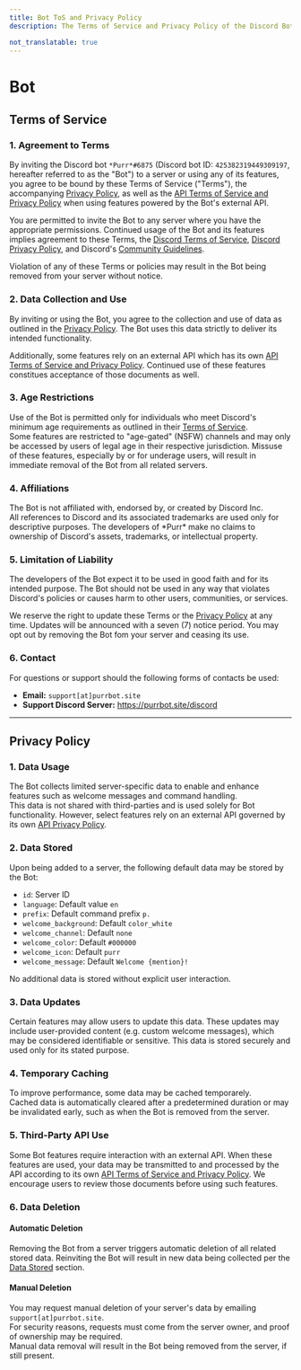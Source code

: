 ```yaml
---
title: Bot ToS and Privacy Policy
description: The Terms of Service and Privacy Policy of the Discord Bot.

not_translatable: true
---
```


[discord-tos]: https://discord.com/terms
[discord-policy]: https://discord.com/privacy
[discord-guidelines]: https://discord.com/guidelines
[discord]: https://discord.com
[support]: https://purrbot.site/discord
[language]: https://discord.com/developers/docs/dispatch/field-values#predefined-field-values-accepted-locales

# Bot

## Terms of Service

### 1. Agreement to Terms
By inviting the Discord bot `*Purr*#6875` (Discord bot ID: `425382319449309197`, hereafter referred to as the "Bot") to a server or using any of its features, you agree to be bound by these Terms of Service ("Terms"), the accompanying [Privacy Policy](#privacy-policy), as well as the [API Terms of Service and Privacy Policy](api.md) when using features powered by the Bot's external API.

You are permitted to invite the Bot to any server where you have the appropriate permissions. Continued usage of the Bot and its features implies agreement to these Terms, the [Discord Terms of Service][discord-tos], [Discord Privacy Policy][discord-policy], and Discord's [Community Guidelines][discord-guidelines].

Violation of any of these Terms or policies may result in the Bot being removed from your server without notice.

### 2. Data Collection and Use
By inviting or using the Bot, you agree to the collection and use of data as outlined in the [Privacy Policy](#privacy-policy). The Bot uses this data strictly to deliver its intended functionality.

Additionally, some features rely on an external API which has its own [API Terms of Service and Privacy Policy](api.md). Continued use of these features constitues acceptance of those documents as well.

### 3. Age Restrictions
Use of the Bot is permitted only for individuals who meet Discord's minimum age requirements as outlined in their [Terms of Service][discord-tos].  
Some features are restricted to "age-gated" (NSFW) channels and may only be accessed by users of legal age in their respective jurisdiction. Missuse of these features, especially by or for underage users, will result in immediate removal of the Bot from all related servers.

### 4. Affiliations
The Bot is not affiliated with, endorsed by, or created by Discord Inc.  
All references to Discord and its associated trademarks are used only for descriptive purposes. The developers of \*Purr\* make no claims to ownership of Discord's assets, trademarks, or intellectual property.

### 5. Limitation of Liability
The developers of the Bot expect it to be used in good faith and for its intended purpose. The Bot should not be used in any way that violates Discord's policies or causes harm to other users, communities, or services.

We reserve the right to update these Terms or the [Privacy Policy](#privacy-policy) at any time. Updates will be announced with a seven (7) notice period. You may opt out by removing the Bot fom your server and ceasing its use.

### 6. Contact
For questions or support should the following forms of contacts be used:

- **Email:** `support[at]purrbot.site`
- **Support Discord Server:** https://purrbot.site/discord

----
## Privacy Policy

### 1. Data Usage
The Bot collects limited server-specific data to enable and enhance features such as welcome messages and command handling.  
This data is not shared with third-parties and is used solely for Bot functionality. However, select features rely on an external API governed by its own [API Privacy Policy](api.md).

### 2. Data Stored
Upon being added to a server, the following default data may be stored by the Bot:

- `id`: Server ID
- `language`: Default value `en`
- `prefix`: Default command prefix `p.`
- `welcome_background`: Default `color_white`
- `welcome_channel`: Default `none`
- `welcome_color`: Default `#000000`
- `welcome_icon`: Default `purr`
- `welcome_message`: Default `Welcome {mention}!`

No additional data is stored without explicit user interaction.

### 3. Data Updates
Certain features may allow users to update this data. These updates may include user-provided content (e.g. custom welcome messages), which may be considered identifiable or sensitive. This data is stored securely and used only for its stated purpose.

### 4. Temporary Caching
To improve performance, some data may be cached temporarely.  
Cached data is automatically cleared after a predetermined duration or may be invalidated early, such as when the Bot is removed from the server.

### 5. Third-Party API Use
Some Bot features require interaction with an external API. When these features are used, your data may be transmitted to and processed by the API according to its own [API Terms of Service and Privacy Policy](api.md). We encourage users to review those documents before using such features.

### 6. Data Deletion

#### Automatic Deletion
Removing the Bot from a server triggers automatic deletion of all related stored data. Reinviting the Bot will result in new data being collected per the [Data Stored](#2-data-stored) section.

#### Manual Deletion
You may request manual deletion of your server's data by emailing `support[at]purrbot.site`.  
For security reasons, requests must come from the server owner, and proof of ownership may be required.  
Manual data removal will result in the Bot being removed from the server, if still present.
